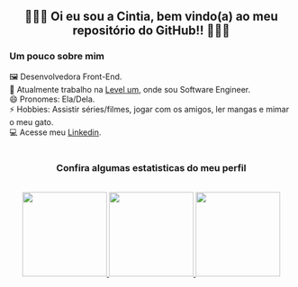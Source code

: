 <div align="center">

## 👩🏻‍💻 Oi eu sou a Cintia, bem vindo(a) ao meu repositório do GitHub!! 👩🏻‍💻
</div>

### Um pouco sobre mim

🖼️ Desenvolvedora Front-End. <br>
💼 Atualmente trabalho na [Level um](https://levelum.com.br/index.html), onde sou Software Engineer. <br>
😄 Pronomes: Ela/Dela. <br>
⚡ Hobbies: Assistir séries/filmes, jogar com os amigos, ler mangas e mimar o meu gato. <br>
💻 Acesse meu [Linkedin](https://www.linkedin.com/in/cintia-requiao/).
<br>

#

<div align="center">

### Confira algumas estatisticas do meu perfil
<br>
  <a href="https://github.com/cintiareq">
  <img height="150em" src="https://github-readme-stats.vercel.app/api?username=cintiareq&show_icons=true&theme=dark&include_all_commits=true&count_private=true"/>
  <img height="150em" src="https://github-readme-stats.vercel.app/api/top-langs/?username=cintiareq&layout=compact&langs_count=7&theme=dark"/>
  <img height="150em" src="https://github-readme-streak-stats.herokuapp.com/?user=cintiareq&theme=dark&hide_border=true" />
</div>